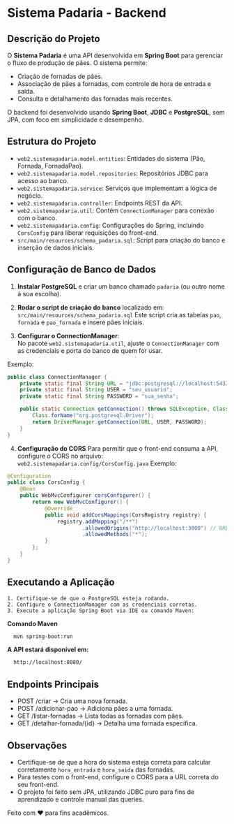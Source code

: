 # Sistema Padaria - Backend

## Descrição do Projeto

O **Sistema Padaria** é uma API desenvolvida em **Spring Boot** para gerenciar o fluxo de produção de pães. O sistema permite:

- Criação de fornadas de pães.
- Associação de pães a fornadas, com controle de hora de entrada e saída.
- Consulta e detalhamento das fornadas mais recentes.

O backend foi desenvolvido usando **Spring Boot**, **JDBC** e **PostgreSQL**, sem JPA, com foco em simplicidade e desempenho.


## Estrutura do Projeto

- `web2.sistemapadaria.model.entities`: Entidades do sistema (Pão, Fornada, FornadaPao).
- `web2.sistemapadaria.model.repositories`: Repositórios JDBC para acesso ao banco.
- `web2.sistemapadaria.service`: Serviços que implementam a lógica de negócio.
- `web2.sistemapadaria.controller`: Endpoints REST da API.
- `web2.sistemapadaria.util`: Contém `ConnectionManager` para conexão com o banco.
- `web2.sistemapadaria.config`: Configurações do Spring, incluindo `CorsConfig` para liberar requisições do front-end.
- `src/main/resources/schema_padaria.sql`: Script para criação do banco e inserção de dados iniciais.
## Configuração de Banco de Dados

1. **Instalar PostgreSQL** e criar um banco chamado `padaria` (ou outro nome à sua escolha).

2. **Rodar o script de criação do banco** localizado em: `src/main/resources/schema_padaria.sql`
   Este script cria as tabelas `pao`, `fornada` e `pao_fornada` e insere pães iniciais.

3. **Configurar o ConnectionManager**:  
   No pacote `web2.sistemapadaria.util`, ajuste o `ConnectionManager` com as credenciais e porta do banco de quem for usar.

Exemplo:
```java
public class ConnectionManager {
    private static final String URL = "jdbc:postgresql://localhost:5432/padaria";
    private static final String USER = "seu_usuario";
    private static final String PASSWORD = "sua_senha";

    public static Connection getConnection() throws SQLException, ClassNotFoundException {
        Class.forName("org.postgresql.Driver");
        return DriverManager.getConnection(URL, USER, PASSWORD);
    }
}
```

4. **Configuração do CORS**
   Para permitir que o front-end consuma a API, configure o CORS no arquivo: `web2.sistemapadaria.config/CorsConfig.java`
   Exemplo:
```Java
@Configuration
public class CorsConfig {
    @Bean
    public WebMvcConfigurer corsConfigurer() {
        return new WebMvcConfigurer() {
            @Override
            public void addCorsMappings(CorsRegistry registry) {
                registry.addMapping("/**")
                        .allowedOrigins("http://localhost:3000") // URL do front-end
                        .allowedMethods("*");
            }
        };
    }
}
```

## Executando a Aplicação
    1. Certifique-se de que o PostgreSQL esteja rodando.
    2. Configure o ConnectionManager com as credenciais corretas.
    3. Execute a aplicação Spring Boot via IDE ou comando Maven:

**Comando Maven**
```bash
  mvn spring-boot:run
```

**A API estará disponível em:**
```bash
  http://localhost:8080/
```

## Endpoints Principais
- POST /criar → Cria uma nova fornada.
- POST /adicionar-pao → Adiciona pães a uma fornada.
- GET /listar-fornadas → Lista todas as fornadas com pães.
- GET /detalhar-fornada/{id} → Detalha uma fornada específica.


## Observações
- Certifique-se de que a hora do sistema esteja correta para calcular corretamente `hora_entrada` e `hora_saida` das fornadas.
- Para testes com o front-end, configure o CORS para a URL correta do seu front-end.
- O projeto foi feito sem JPA, utilizando JDBC puro para fins de aprendizado e controle manual das queries.


Feito com ❤️ para fins acadêmicos.